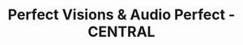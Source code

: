 ---
title: "Perfect Visions & Audio Perfect - CENTRAL"
url: /caceres/perfect-visions-y-audio-perfect-central/
shop: óptico
---